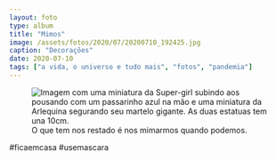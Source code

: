 ```yaml
---
layout: foto
type: album
title: "Mimos"
image: /assets/fotos/2020/07/20200710_192425.jpg
caption: "Decorações"
date: 2020-07-10
tags: ["a vida, o universo e tudo mais", "fotos", "pandemia"]
---
```

<figure class="foto-post">
    <img src="{{ site.baseurl }}/assets/fotos/2020/07/20200710_192425.jpg" alt="Imagem com uma miniatura da Super-girl subindo aos pousando com um passarinho azul na mão e uma miniatura da Arlequina segurando seu martelo gigante. As duas estatuas tem una 10cm." title="Novas decorações">
    <figcaption>O que tem nos restado é nos mimarmos quando podemos. </figcaption>

 </figure>

#ficaemcasa #usemascara